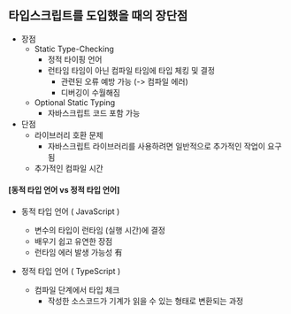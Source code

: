 ## 타입스크립트를 도입했을 때의 장단점
- 장점
  - Static Type-Checking
      - 정적 타이핑 언어
      - 런타임 타임이 아닌 컴파일 타임에 타입 체킹 및 결정
          - 관련된 오류 예방 가능 (-> 컴파일 에러)
          - 디버깅이 수월해짐
  - Optional Static Typing
      - 자바스크립트 코드 포함 가능
- 단점
  - 라이브러리 호환 문제
      - 자바스크립트 라이브러리를 사용하려면 일반적으로 추가적인 작업이 요구됨
  - 추가적인 컴파일 시간
    

#### [동적 타입 언어 vs 정적 타입 언어]

- 동적 타입 언어 ( JavaScript )
    - 변수의 타입이 런타임 (실행 시간)에 결정
    - 배우기 쉽고 유연한 장점
    - 런타임 에러 발생 가능성 有
      
- 정적 타입 언어 ( TypeScript )
    - 컴파일 단계에서 타입 체크
        - 작성한 소스코드가 기계가 읽을 수 있는 형태로 변환되는 과정
